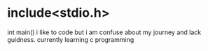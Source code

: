 # include<stdio.h>
int main()
i like to code but i am confuse about my journey and lack guidness.
currently learning c programming
